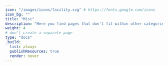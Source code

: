 ```yaml
---
icon: "/images/icons/facility.svg" # https://fonts.google.com/icons
icon_bg: ""
title: "Misc"
description: "Here you find pages that don't fit within other categories"
weight: 4
# don't create a separete page
type: "docs"
_build:
  list: always
  publishResources: true
  render: never
---
```

